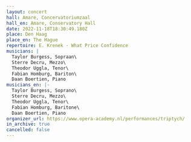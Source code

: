 ```yaml
---
layout: concert
hall: Amare, Concervatoriumzaal
hall_en: Amare, Conservatory Hall
date: 2022-11-18T18:30:49.180Z
place: Den Haag
place_en: The Hague
repertoire: E. Krenek - What Price Confidence
musicians: |
  Taylor Burgess, Sopraan\
  Sterre Decru, Mezzo\
  Theodor Uggla, Tenor\
  Fabian Homburg, Bariton\
  Daan Boertien, Piano
musicians_en: |-
  Taylor Burgess, Soprano\
  Sterre Decru, Mezzo\
  Theodor Uggla, Tenor\
  Fabian Homburg, Baritone\
  Daan Boertien, Piano
organizer_url: https://www.opera-academy.nl/performances/triptych/
in_archive: true
cancelled: false
---
```

